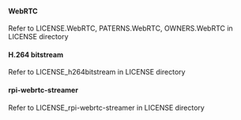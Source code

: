 #### WebRTC

Refer to LICENSE.WebRTC, PATERNS.WebRTC, OWNERS.WebRTC in LICENSE directory 

#### H.264 bitstream

Refer to LICENSE_h264bitstream in LICENSE directory 

#### rpi-webrtc-streamer

Refer to LICENSE_rpi-webrtc-streamer in LICENSE directory 